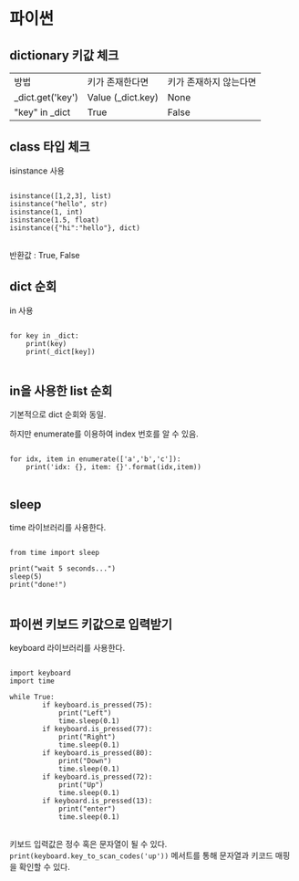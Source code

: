 # 파이썬

## dictionary 키값 체크

<table>
	<tr>
		<td>방법</td>
		<td>키가 존재한다면</td>
		<td>키가 존재하지 않는다면</td>
	</tr>
	<tr>
		<td>_dict.get('key')</td>
		<td>Value (_dict.key)</td>
		<td>None</td>
	</tr>
	<tr>
		<td>"key" in _dict</td>
		<td>True</td>
		<td>False</td>
	</tr>
</table>

## class 타입 체크

isinstance 사용

<pre>
<code>
isinstance([1,2,3], list)
isinstance("hello", str)
isinstance(1, int)
isinstance(1.5, float)
isinstance({"hi":"hello"}, dict)
</code>
</pre>

반환값 : True, False

## dict 순회

in 사용

<pre>
<code>
for key in _dict:
	print(key)
	print(_dict[key])
</code>
</pre>

## in을 사용한 list 순회

기본적으로 dict 순회와 동일.

하지만 enumerate를 이용하여 index 번호를 알 수 있음.

<pre>
<code>
for idx, item in enumerate(['a','b','c']):
	print('idx: {}, item: {}'.format(idx,item))
</code>
</pre>

## sleep

time 라이브러리를 사용한다.

<pre>
<code>
from time import sleep

print("wait 5 seconds...")
sleep(5)
print("done!")
</code>
</pre>

## 파이썬 키보드 키값으로 입력받기

keyboard 라이브러리를 사용한다.

<pre>
<code>
import keyboard
import time

while True:
		if keyboard.is_pressed(75):
			print("Left")
			time.sleep(0.1)
		if keyboard.is_pressed(77):
			print("Right")
			time.sleep(0.1)
		if keyboard.is_pressed(80):
			print("Down")
			time.sleep(0.1)
		if keyboard.is_pressed(72):
			print("Up")
			time.sleep(0.1)
		if keyboard.is_pressed(13):
			print("enter")
			time.sleep(0.1)
</code>
</pre>

키보드 입력값은 정수 혹은 문자열이 될 수 있다.
`print(keyboard.key_to_scan_codes('up'))` 메서트를 통해 문자열과 키코드 매핑을 확인할 수 있다.